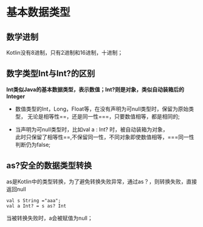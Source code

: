 # 基本数据类型

## 数学进制

Kotlin没有8进制，只有2进制和16进制，十进制；


## 数字类型Int与Int?的区别

**Int类似Java的基本数据类型，表示数值；Int?则是对象，类似自动装箱后的Integer**

- 数值类型的Int，Long，Float等，在没有声明为可null类型时，保留为原始类型，
无论是相等性==，还是同一性===，只要数值相等，都是相同的;

- 当声明为可null类型时，比如val a : Int? 时，被自动装箱为对象，  
此时只保留了相等性==,不保留同一性，不同对象即使数值相等，===同一性判断仍为false;


## as?安全的数据类型转换

as是Kotlin中的类型转换，为了避免转换失败异常，通过as？，则转换失败，直接返回null

    val s String ="aaa";
    val a Int? = s as? Int  
    
    
当被转换失败时，a会被赋值为null；



